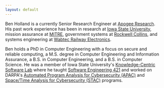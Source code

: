 ```yaml
---
layout: default
---
```


Ben Holland is a currently Senior Research Engineer at [Apogee Research](http://www.apogee-research.com). His past work experience has been in research at [Iowa State University](https://www.iastate.edu), mission assurance at [MITRE](https://www.mitre.org), government systems at [Rockwell Collins](https://www.rockwellcollins.com), and systems engineering at [Wabtec Railway Electronics](http://wabtec.com).

Ben holds a PhD in Computer Engineering with a focus on secure and reliable computing, a M.S. degree in Computer Engineering and Information Assurance, a B.S. in Computer Engineering, and a B.S. in Computer Science. He was a member of Iowa State University's [Knowledge-Centric Software Lab](https://www.ece.iastate.edu/kcsl/) where he taught [Software Engineering 421](https://se421-fall2018.github.io) and worked on DARPA's [Automated Program Analysis for Cybersecurity (APAC)](https://www.darpa.mil/program/automated-program-analysis-for-cybersecurity)  and [Space/Time Analysis for Cybersecurity (STAC)](http://www.darpa.mil/program/space-time-analysis-for-cybersecurity) programs.
